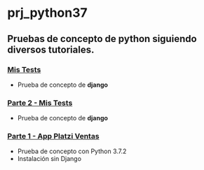 # prj_python37  
## Pruebas de concepto de python siguiendo diversos tutoriales.

### [Mis Tests](https://github.com/eacevedof/prj_python37/tree/master/my_django)
- Prueba de concepto de **django**


### [Parte 2 - Mis Tests]()
- Prueba de concepto de **django**

### [Parte 1 - App Platzi Ventas](https://platzi.com/clases/python/)
- Prueba de concepto con Python 3.7.2
- Instalación sin Django
